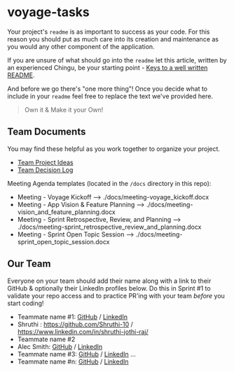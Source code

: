 # voyage-tasks

Your project's `readme` is as important to success as your code. For 
this reason you should put as much care into its creation and maintenance
as you would any other component of the application.

If you are unsure of what should go into the `readme` let this article,
written by an experienced Chingu, be your starting point - 
[Keys to a well written README](https://tinyurl.com/yk3wubft).

And before we go there's "one more thing"! Once you decide what to include
in your `readme` feel free to replace the text we've provided here.

> Own it & Make it your Own!

## Team Documents

You may find these helpful as you work together to organize your project.

- [Team Project Ideas](./docs/team_project_ideas.md)
- [Team Decision Log](./docs/team_decision_log.md)

Meeting Agenda templates (located in the `/docs` directory in this repo):

- Meeting - Voyage Kickoff --> ./docs/meeting-voyage_kickoff.docx
- Meeting - App Vision & Feature Planning --> ./docs/meeting-vision_and_feature_planning.docx
- Meeting - Sprint Retrospective, Review, and Planning --> ./docs/meeting-sprint_retrospective_review_and_planning.docx
- Meeting - Sprint Open Topic Session --> ./docs/meeting-sprint_open_topic_session.docx

## Our Team

Everyone on your team should add their name along with a link to their GitHub
& optionally their LinkedIn profiles below. Do this in Sprint #1 to validate
your repo access and to practice PR'ing with your team *before* you start
coding!


- Teammate name #1: [GitHub](github.com/LootingMonk ) / [LinkedIn](www.linkedin.com/in/yomiajayi/)
- Shruthi : https://github.com/Shruthi-10 / https://www.linkedin.com/in/shruthi-jothi-raj/
- Teammate name #2
- Alec Smith: [GitHub](https://github.com/sharktankful) / [LinkedIn](https://www.linkedin.com/in/alec-smithy/)
- Teammate name #3: [GitHub](https://github.com/ghaccountname) / [LinkedIn](https://linkedin.com/in/liaccountname)
   ...
- Teammate name #n: [GitHub](https://github.com/ghaccountname) / [LinkedIn](https://linkedin.com/in/liaccountname)
